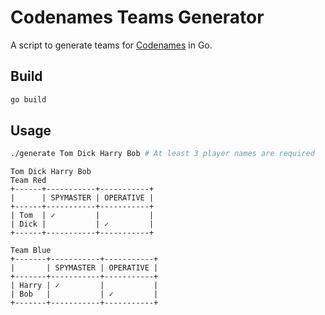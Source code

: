 # Codenames Teams Generator

A script to generate teams for [Codenames](https://codenames.game/) in Go.

## Build

```bash
go build
```

## Usage

```bash
./generate Tom Dick Harry Bob # At least 3 player names are required
```

```
Tom Dick Harry Bob
Team Red
+------+-----------+-----------+
|      | SPYMASTER | OPERATIVE |
+------+-----------+-----------+
| Tom  | ✓         |           |
| Dick |           | ✓         |
+------+-----------+-----------+

Team Blue
+-------+-----------+-----------+
|       | SPYMASTER | OPERATIVE |
+-------+-----------+-----------+
| Harry | ✓         |           |
| Bob   |           | ✓         |
+-------+-----------+-----------+
```